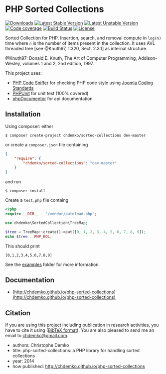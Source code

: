 PHP Sorted Collections
======================
[![Downloads](https://poser.pugx.org/chdemko/sorted-collections/d/total.png)](https://packagist.org/packages/chdemko/sorted-collections)
[![Latest Stable Version](https://poser.pugx.org/chdemko/sorted-collections/version.png)](https://packagist.org/packages/chdemko/sorted-collections)
[![Latest Unstable Version](https://poser.pugx.org/chdemko/sorted-collections/v/unstable.png)](https://packagist.org/packages/chdemko/sorted-collections)
[![Code coverage](https://coveralls.io/repos/chdemko/php-sorted-collections/badge.png?branch=master)](https://coveralls.io/r/chdemko/php-sorted-collections?branch=master)
[![Build Status](https://secure.travis-ci.org/chdemko/php-sorted-collections.png)](http://travis-ci.org/chdemko/php-sorted-collections)
[![License](https://poser.pugx.org/chdemko/sorted-collections/license.png)](http://www.cecill.info/licences/Licence_CeCILL-B_V1-en.html)

Sorted Collection for PHP. Insertion, search, and removal compute in `log(n)` time where `n` is the number of items present in the collection. It uses AVL threaded tree [see @Knuth97, 1:320, Sect. 2.3.1] as internal structure.

@Knuth97: Donald E. Knuth, The Art of Computer Programming, Addison-Wesley, volumes 1 and 2, 2nd edition, 1997.

This project uses:

* [PHP Code Sniffer](http://pear.php.net/package/PHP_CodeSniffer) for checking PHP code style using [Joomla Coding Standards](https://github.com/joomla/coding-standards)
* [PHPUnit](http://phpunit.de/) for unit test (100% covered)
* [phpDocumentor](http://http://www.phpdoc.org/) for api documentation

Installation
------------

Using composer: either

~~~
$ composer create-project chdemko/sorted-collections dev-master
~~~

or create a `composer.json` file containing

~~~json
{
	"require": {
		"chdemko/sorted-collections": "dev-master"
	}
}
~~~
and run
~~~
$ composer install
~~~

Create a `test.php` file containg
~~~php
<?php
require __DIR__ . "/vendor/autoload.php";

use chdemko\SortedCollection\TreeMap;

$tree = TreeMap::create()->put([0, 1, 2, 3, 4, 5, 6, 7, 8, 9]);
echo $tree . PHP_EOL;
~~~
This should print
~~~
[0,1,2,3,4,5,6,7,8,9]
~~~
See the [examples](https://github.com/chdemko/php-sorted-collections/tree/master/examples) folder for more information.

Documentation
-------------

* [http://chdemko.github.io/php-sorted-collections](http://chdemko.github.io/php-sorted-collections)

Citation
--------

If you are using this project including publication in research activities, you have to cite it using ([BibTeX format](https://raw.github.com/chdemko/php-sorted-collections/master/cite.bib)). You are also pleased to send me an email to chdemko@gmail.com.
* authors: Christophe Demko
* title: php-sorted-collections: a PHP library for handling sorted collections
* year: 2014
* how published: http://chdemko.github.io/php-sorted-collections

